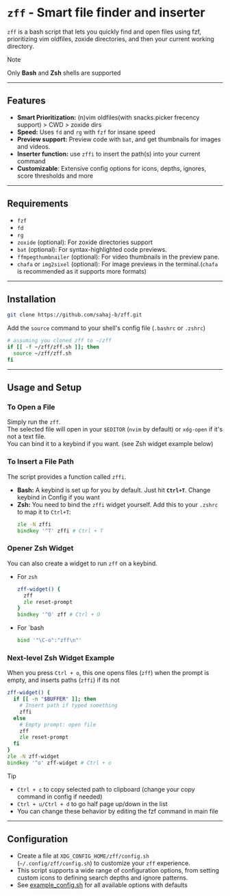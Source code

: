 # `zff` - Smart file finder and inserter

`zff` is a bash script that lets you quickly find and open files using fzf, prioritizing vim oldfiles, zoxide directories, and then your current working directory.

> [!NOTE]
> Only **Bash** and **Zsh** shells are supported

-----

## Features
- **Smart Prioritization:** (n)vim oldfiles(with snacks.picker frecency support) > CWD > zoxide dirs
- **Speed:** Uses `fd` and `rg` with `fzf` for insane speed
- **Preview support:** Preview code with `bat`, and get thumbnails for images and videos.
- **Inserter function:** use `zffi` to insert the path(s) into your current command
- **Customizable**: Extensive config options for icons, depths, ignores, score thresholds and more

-----

## Requirements
  - `fzf`
  - `fd`
  - `rg`
  - `zoxide` (optional): For zoxide directories support
  - `bat` (optional): For syntax-highlighted code previews.
  - `ffmpegthumbnailer` (optional): For video thumbnails in the preview pane.
  - `chafa` or `img2sixel` (optional): For image previews in the terminal.(`chafa` is recommended as it supports more formats)

-----

## Installation
```bash
git clone https://github.com/sahaj-b/zff.git
```
Add the `source` command to your shell's config file (`.bashrc` or `.zshrc`)
```sh
# assuming you cloned zff to ~/zff
if [[ -f ~/zff/zff.sh ]]; then
  source ~/zff/zff.sh
fi
```
-----

## Usage and Setup

### To Open a File

Simply run the `zff`.  
The selected file will open in your `$EDITOR` (`nvim` by default) or `xdg-open` if it's not a text file.  
You can bind it to a keybind if you want. (see Zsh widget example below)

### To Insert a File Path

The script provides a function called `zffi`.
  * **Bash:** A keybind is set up for you by default. Just hit **`Ctrl+T`**. Change keybind in Config if you want
  * **Zsh:** You need to bind the `zffi` widget yourself. Add this to your `.zshrc` to map it to `Ctrl+T`:
     ```zsh
     zle -N zffi
     bindkey '^T' zffi # Ctrl + T
     ```

### Opener Zsh Widget
You can also create a widget to run `zff` on a keybind.
- For `zsh`
  ```zsh
  zff-widget() {
    zff
    zle reset-prompt
  }
  bindkey '^O' zff # Ctrl + O
  ```
- For `bash
  ```bash
  bind '"\C-o":"zff\n"'
  ```

### Next-level Zsh Widget Example
When you press `Ctrl + o`, this one opens files (`zff`) when the prompt is empty, and inserts paths (`zffi`) if its not 
```zsh
zff-widget() {
  if [[ -n "$BUFFER" ]]; then
    # Insert path if typed something
    zffi
  else
    # Empty prompt: open file
    zff
    zle reset-prompt
  fi
}
zle -N zff-widget
bindkey '^o' zff-widget # Ctrl + o
```
> [!TIP]
> - `Ctrl + c` to copy selected path to clipboard (change your copy command in config if needed)
> - `Ctrl + u/Ctrl + d` to go half page up/down in the list
> - You can change these behavior by editing the fzf command in main file

-----

## Configuration

- Create a file at `XDG_CONFIG_HOME/zff/config.sh` (`~/.config/zff/config.sh`) to customize your `zff` experience.
- This script supports a wide range of configuration options, from setting custom icons to defining search depths and ignore patterns.
- See [example_config.sh](example_config.sh) for all available options with defaults
